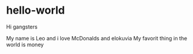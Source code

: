 # hello-world

Hi gangsters


My name is Leo and i love McDonalds and  elokuvia
My favorit thing in the world is money
